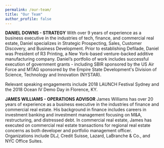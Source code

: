 ```yaml
---
permalink: /our-team/
title: "Our Team"
author_profile: false
---
```


<b>DANIEL DOWNS - STRATEGY</b>
With over 9 years of experience as a business executive in the industries of tech, finance, and commercial real estate, Daniel specializes in Strategic Prospecting, Sales, Customer Discovery, and Business Development. Prior to establishing Defilade, Daniel was President of R3 Printing, a New York-based venture-backed additive manufacturing company. Daniel’s portfolio of work includes successful execution of government grants - including SBIR sponsored by the US Air Force and MTAG sponsored by the Empire State Development's Division of Science, Technology and Innovation (NYSTAR).

Relevant speaking engagements include 2018 LAUNCH Festival Sydney and the 2018 Ocean IV Demo Day in Florence, KY.

<b>JAMES WILLIAMS - OPERATIONS ADVISOR</b>
James Williams has over 20 years of experience as a business executive in the industries of finance and commercial real estate. His background in finance includes careers in investment banking and investment management focusing on M&A, restructuring, and distressed debt. In commercial real estate, James has executed on commercial real estate transactions for regional real estate concerns as both developer and portfolio management officer. Organizations include DLJ, Credit Suisse, Lazard, LaBranche & Co., and NYC Office Suites.


